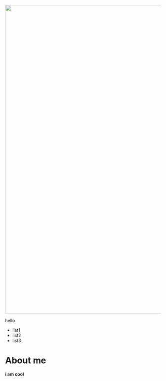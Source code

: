 <div id="header" align="center">
  <img src="https://media.giphy.com/media/3oKIPlBnWRmJH7DcvS/giphy.gif" width="1000"/>
</div>

hello

- list1
- list2
- list3

# About me

**i am cool**

<!--
**Kale-23/Kale-23** is a ✨ _special_ ✨ repository because its `README.md` (this file) appears on your GitHub profile.

Here are some ideas to get you started:

- 🔭 I’m currently working on ...
- 🌱 I’m currently learning ...
- 👯 I’m looking to collaborate on ...
- 🤔 I’m looking for help with ...
- 💬 Ask me about ...
- 📫 How to reach me: ...
- 😄 Pronouns: ...
- ⚡ Fun fact: ...
-->

